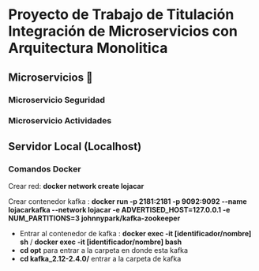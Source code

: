 # Proyecto de Trabajo de Titulación Integración de Microservicios con Arquitectura Monolitica
## Microservicios 🚀
### Microservicio Seguridad
### Microservicio Actividades


## Servidor Local (Localhost)
### Comandos Docker
Crear red: **docker network create lojacar**

Crear contenedor kafka : **docker run -p 2181:2181 -p 9092:9092 --name lojacarkafka --network lojacar -e ADVERTISED_HOST=127.0.0.1  -e NUM_PARTITIONS=3 johnnypark/kafka-zookeeper**
* Entrar al contenedor de kafka : **docker exec -it [identificador/nombre] sh** / **docker exec -it [identificador/nombre] bash**
* **cd opt** para entrar a la carpeta en donde esta kafka
* **cd kafka_2.12-2.4.0/** entrar a la carpeta de kafka
